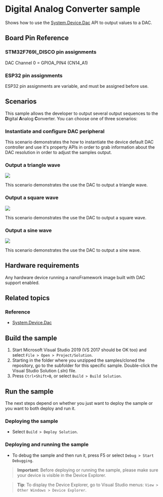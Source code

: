 # Digital Analog Converter sample

Shows how to use the [System.Device.Dac](http://docs.nanoframework.net/api/System.Device.Dac.html) API to output values to a DAC.

## Board Pin Reference

### STM32F769I_DISCO pin assignments

DAC Channel 0 = GPIOA_PIN4 (CN14_A1)

### ESP32 pin assignments

ESP32 pin assignments are variable, and must be assigned before use.

## Scenarios

This sample allows the developer to output several output sequences to the **D**igital **A**nalog **C**onverter. You can choose one of three scenarios:

### Instantiate and configure DAC peripheral

This scenario demonstrates the how to instantiate the device default DAC controller and use it's property APIs in order to grab information about the DAC resolution in order to adjust the samples output.

### Output a triangle wave

![](images/triangle-wave.jpg)

This scenario demonstrates the use the DAC to output a triangle wave.

### Output a square wave

![](images/square-wave.jpg)

This scenario demonstrates the use the DAC to output a square wave.

### Output a sine wave

![](images/sine-wave.jpg)

This scenario demonstrates the use the DAC to output a sine wave.

## Hardware requirements

Any hardware device running a nanoFramework image built with DAC support enabled.

## Related topics

### Reference

- [System.Device.Dac](http://docs.nanoframework.net/api/System.Device.Dac.html)

## Build the sample

1. Start Microsoft Visual Studio 2019 (VS 2017 should be OK too) and select `File > Open > Project/Solution`.
1. Starting in the folder where you unzipped the samples/cloned the repository, go to the subfolder for this specific sample. Double-click the Visual Studio Solution (.sln) file.
1. Press `Ctrl+Shift+B`, or select `Build > Build Solution`.

## Run the sample

The next steps depend on whether you just want to deploy the sample or you want to both deploy and run it.

### Deploying the sample

- Select `Build > Deploy Solution`.

### Deploying and running the sample

- To debug the sample and then run it, press F5 or select `Debug > Start Debugging`.

> **Important**: Before deploying or running the sample, please make sure your device is visible in the Device Explorer.

> **Tip**: To display the Device Explorer, go to Visual Studio menus: `View > Other Windows > Device Explorer`.
